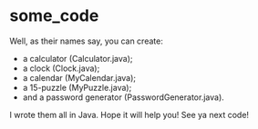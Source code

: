 # some_code
Well, as their names say, you can create:
- a calculator (Calculator.java);
- a clock (Clock.java);
- a calendar (MyCalendar.java);
- a 15-puzzle (MyPuzzle.java);
- and a password generator (PasswordGenerator.java).


I wrote them all in Java. Hope it will help you! See ya next code!
